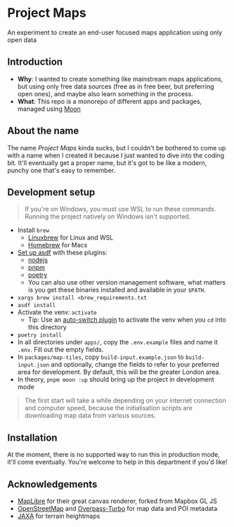# Project Maps

An experiment to create an end-user focused maps application using only open
data

## Introduction

- **Why**: I wanted to create something like mainstream maps applications, but
  using only free data sources (free as in free beer, but preferring open ones),
  and maybe also learn something in the process.
- **What**: This repo is a monorepo of different apps and packages, managed
  using [Moon](https://moonrepo.dev/)

## About the name

The name *Project Maps* kinda sucks, but I couldn't be bothered to come up with
a name when I created it because I just wanted to dive into the coding bit.
It'll eventually get a proper name, but it's got to be like a modern, punchy one
that's easy to remember.

## Development setup

> If you're on Windows, you must use WSL to run these commands. Running the
> project natively on Windows isn't supported.

- Install `brew`
  - [Linuxbrew](https://docs.brew.sh/Homebrew-on-Linux) for Linux and WSL
  - [Homebrew](https://brew.sh/) for Macs
- [Set up asdf](https://asdf-vm.com/) with these plugins:
  - [nodejs](https://github.com/asdf-vm/asdf-nodejs.git)
  - [pnpm](https://github.com/jonathanmorley/asdf-pnpm.git)
  - [poetry](https://github.com/asdf-community/asdf-poetry.git)
  - You can also use other version management software, what matters is you get
    these binaries installed and available in your `$PATH`.
- `xargs brew install <brew_requirements.txt`
- `asdf install`
- Activate the venv: `activate`
  - Tip: Use an [auto-switch plugin](MichaelAquilina/zsh-autoswitch-virtualenv)
    to activate the venv when you `cd` into this directory
- `poetry install`
- In all directories under `apps/`, copy the `.env.example` files and name it
  `.env`. Fill out the empty fields.
- In `packages/map-tiles`, copy `build-input.example.json` to `build-input.json`
  and optionally, change the fields to refer to your preferred area for
  development. By default, this will be the greater London area.
- In theory, `pnpm moon :up` should bring up the project in development mode

> The first start will take a while depending on your internet connection and
> computer speed, because the initialisation scripts are downloading map data
> from various sources.

## Installation

At the moment, there is no supported way to run this in production mode, it'll
come eventually. You're welcome to help in this department if you'd like!

## Acknowledgements

- [MapLibre](https://maplibre.org/) for their great canvas renderer, forked from
  Mapbox GL JS
- [OpenStreetMap](https://www.openstreetmap.org/) and
  [Overpass-Turbo](https://overpass-turbo.eu/) for map data and POI metadata
- [JAXA](https://earth.jaxa.jp/en/) for terrain heightmaps
